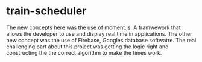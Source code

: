 # train-scheduler
The new concepts here was the use of moment.js. A framwework that allows the developer to use and display real time in applications. The other new concept was the use of Firebase, Googles database softwatre. The real challenging part about this project was getting the logic right and constructing the the correct algorithm to make the times work. 
